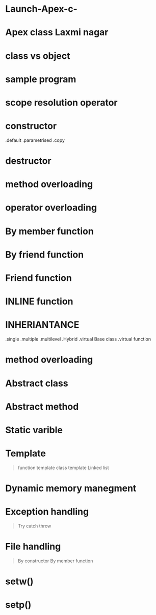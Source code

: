 # Launch-Apex-c-
# Apex class Laxmi nagar
# class vs object
# sample program
# scope resolution operator
# constructor
 .default
 .parametrised
 .copy
 
 
 
 # destructor
 # method overloading 
 # operator overloading
 
 
 # By member function
 # By friend function


# Friend function 
# INLINE function
# INHERIANTANCE
.single
.multiple
.multilevel
.Hybrid
.virtual Base class
.virtual function
# method overloading
# Abstract class
# Abstract method
# Static varible
# Template
   >function template
   >class template
   >Linked list
# Dynamic memory manegment
# Exception handling
>Try
>catch
>throw



# File handling
>By constructor
>By member function




# setw()
# setp()
